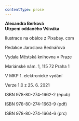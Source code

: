 ```yaml
---
contentType: prose
---
```


<section>

**Alexandra Berková  
Utrpení oddaného Všiváka**

</section>

<section>

Ilustrace na obálce z Pixabay. com

Redakce Jaroslava Bednářová

</section>

<section>

Vydala Městská knihovna v Praze

Mariánské nám. 1, 115 72 Praha 1

</section>

<section>

V MKP 1. elektronické vydání

Verze 1.0 z 25. 6. 2021

</section>

<section>

ISBN 978-80-274-1662-2 (epub)

ISBN 978-80-274-1663-9 (pdf)

ISBN 978-80-274-1664-6 (prc)

</section>
